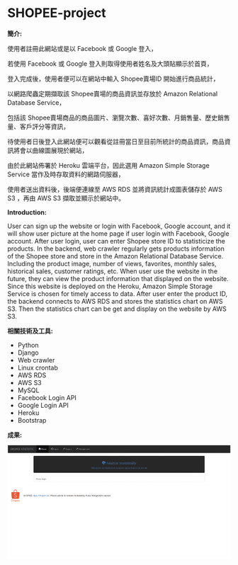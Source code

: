 # SHOPEE-project

**簡介:**

使用者註冊此網站或是以 Facebook 或 Google 登入，

若使用 Facebook 或 Google 登入則取得使用者姓名及大頭貼顯示於首頁，

登入完成後，使用者便可以在網站中輸入 Shopee賣場ID 開始進行商品統計，

以網路爬蟲定期擷取該 Shopee賣場的商品資訊並存放於 Amazon Relational Database Service，

包括該 Shopee賣場商品的商品圖片、瀏覽次數、喜好次數、月銷售量、歷史銷售量、客戶評分等資訊，

待使用者日後登入此網站便可以觀看從註冊當日至目前所統計的商品資訊，商品資訊將會以曲線圖展現於網站，

由於此網站佈署於 Heroku 雲端平台，因此選用 Amazon Simple Storage Service 當作及時存取資料的網路伺服器，

使用者送出資料後，後端便連線至 AWS RDS 並將資訊統計成圖表儲存於 AWS S3 ，再由 AWS S3 擷取並顯示於網站中。

**Introduction:**

User can sign up the website or login with Facebook, Google account, and it will show user picture at the home page if user login with Facebook, Google account. After user login, user can enter Shopee store ID to statisticize the products. In the backend, web crawler regularly gets products information of the Shopee store and store in the Amazon Relational Database Service. Including the product image, number of views, favorites, monthly sales, historical sales, customer ratings, etc. When user use the website in the future, they can view the product information that displayed on the website. Since this website is deployed on the Heroku, Amazon Simple Storage Service is chosen for timely access to data. After user enter the product ID, the backend connects to AWS RDS and stores the statistics chart on AWS S3. Then the statistics chart can be get and display on the website by AWS S3.

**相關技術及工具:**
 * Python
 * Django 
 * Web crawler
 * Linux crontab
 * AWS RDS
 * AWS S3
 * MySQL
 * Facebook Login API
 * Google Login API
 * Heroku
 * Bootstrap

**成果:**

![Result](https://github.com/Rex-Chiang/SHOPEE-project/blob/master/ShopeeProject/Result/Result.gif)
